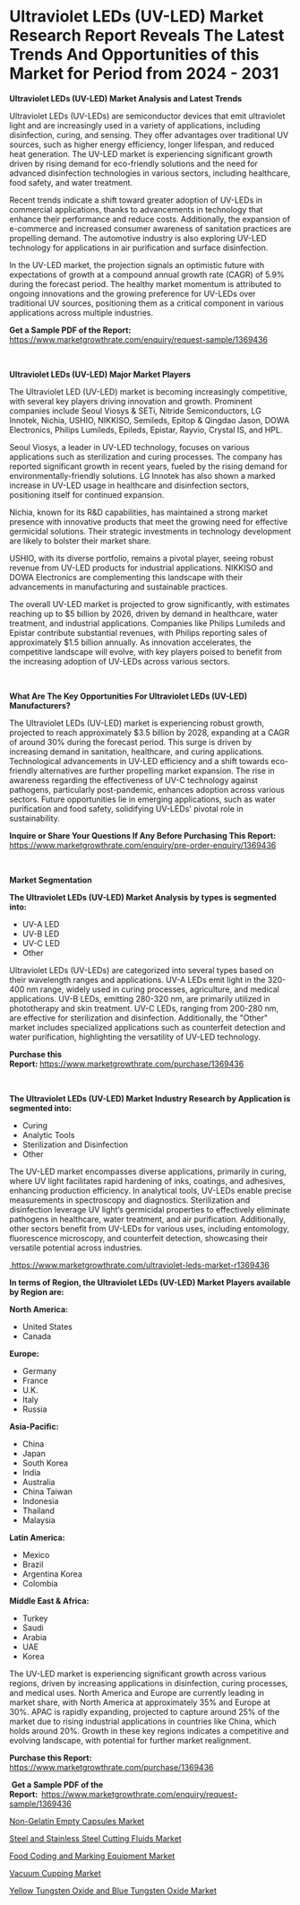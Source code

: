 <p><h1>Ultraviolet LEDs (UV-LED) Market Research Report Reveals The Latest Trends And Opportunities of this Market for Period from 2024 - 2031</h1></p><p><strong>Ultraviolet LEDs (UV-LED) Market Analysis and Latest Trends</strong></p>
<p><p>Ultraviolet LEDs (UV-LEDs) are semiconductor devices that emit ultraviolet light and are increasingly used in a variety of applications, including disinfection, curing, and sensing. They offer advantages over traditional UV sources, such as higher energy efficiency, longer lifespan, and reduced heat generation. The UV-LED market is experiencing significant growth driven by rising demand for eco-friendly solutions and the need for advanced disinfection technologies in various sectors, including healthcare, food safety, and water treatment.</p><p>Recent trends indicate a shift toward greater adoption of UV-LEDs in commercial applications, thanks to advancements in technology that enhance their performance and reduce costs. Additionally, the expansion of e-commerce and increased consumer awareness of sanitation practices are propelling demand. The automotive industry is also exploring UV-LED technology for applications in air purification and surface disinfection.</p><p>In the UV-LED market, the projection signals an optimistic future with expectations of growth at a compound annual growth rate (CAGR) of 5.9% during the forecast period. The healthy market momentum is attributed to ongoing innovations and the growing preference for UV-LEDs over traditional UV sources, positioning them as a critical component in various applications across multiple industries.</p></p>
<p><strong>Get a Sample PDF of the Report:&nbsp;</strong> <a href="https://www.marketgrowthrate.com/enquiry/request-sample/1369436">https://www.marketgrowthrate.com/enquiry/request-sample/1369436</a></p>
<p>&nbsp;</p>
<p><strong>Ultraviolet LEDs (UV-LED) Major Market Players</strong></p>
<p><p>The Ultraviolet LED (UV-LED) market is becoming increasingly competitive, with several key players driving innovation and growth. Prominent companies include Seoul Viosys & SETi, Nitride Semiconductors, LG Innotek, Nichia, USHIO, NIKKISO, Semileds, Epitop & Qingdao Jason, DOWA Electronics, Philips Lumileds, Epileds, Epistar, Rayvio, Crystal IS, and HPL.</p><p>Seoul Viosys, a leader in UV-LED technology, focuses on various applications such as sterilization and curing processes. The company has reported significant growth in recent years, fueled by the rising demand for environmentally-friendly solutions. LG Innotek has also shown a marked increase in UV-LED usage in healthcare and disinfection sectors, positioning itself for continued expansion. </p><p>Nichia, known for its R&D capabilities, has maintained a strong market presence with innovative products that meet the growing need for effective germicidal solutions. Their strategic investments in technology development are likely to bolster their market share.</p><p>USHIO, with its diverse portfolio, remains a pivotal player, seeing robust revenue from UV-LED products for industrial applications. NIKKISO and DOWA Electronics are complementing this landscape with their advancements in manufacturing and sustainable practices.</p><p>The overall UV-LED market is projected to grow significantly, with estimates reaching up to $5 billion by 2026, driven by demand in healthcare, water treatment, and industrial applications. Companies like Philips Lumileds and Epistar contribute substantial revenues, with Philips reporting sales of approximately $1.5 billion annually. As innovation accelerates, the competitive landscape will evolve, with key players poised to benefit from the increasing adoption of UV-LEDs across various sectors.</p></p>
<p>&nbsp;</p>
<p><strong>What Are The Key Opportunities For Ultraviolet LEDs (UV-LED) Manufacturers?</strong></p>
<p><p>The Ultraviolet LEDs (UV-LED) market is experiencing robust growth, projected to reach approximately $3.5 billion by 2028, expanding at a CAGR of around 30% during the forecast period. This surge is driven by increasing demand in sanitation, healthcare, and curing applications. Technological advancements in UV-LED efficiency and a shift towards eco-friendly alternatives are further propelling market expansion. The rise in awareness regarding the effectiveness of UV-C technology against pathogens, particularly post-pandemic, enhances adoption across various sectors. Future opportunities lie in emerging applications, such as water purification and food safety, solidifying UV-LEDs' pivotal role in sustainability.</p></p>
<p><strong>Inquire or Share Your Questions If Any Before Purchasing This Report:</strong> <a href="https://www.marketgrowthrate.com/enquiry/pre-order-enquiry/1369436">https://www.marketgrowthrate.com/enquiry/pre-order-enquiry/1369436</a></p>
<p>&nbsp;</p>
<p><strong>Market Segmentation</strong></p>
<p><strong>The Ultraviolet LEDs (UV-LED) Market Analysis by types is segmented into:</strong></p>
<p><ul><li>UV-A LED</li><li>UV-B LED</li><li>UV-C LED</li><li>Other</li></ul></p>
<p><p>Ultraviolet LEDs (UV-LEDs) are categorized into several types based on their wavelength ranges and applications. UV-A LEDs emit light in the 320-400 nm range, widely used in curing processes, agriculture, and medical applications. UV-B LEDs, emitting 280-320 nm, are primarily utilized in phototherapy and skin treatment. UV-C LEDs, ranging from 200-280 nm, are effective for sterilization and disinfection. Additionally, the "Other" market includes specialized applications such as counterfeit detection and water purification, highlighting the versatility of UV-LED technology.</p></p>
<p><strong>Purchase this Report:&nbsp;</strong><a href="https://www.marketgrowthrate.com/purchase/1369436">https://www.marketgrowthrate.com/purchase/1369436</a></p>
<p>&nbsp;</p>
<p><strong>The Ultraviolet LEDs (UV-LED) Market Industry Research by Application is segmented into:</strong></p>
<p><ul><li>Curing</li><li>Analytic Tools</li><li>Sterilization and Disinfection</li><li>Other</li></ul></p>
<p><p>The UV-LED market encompasses diverse applications, primarily in curing, where UV light facilitates rapid hardening of inks, coatings, and adhesives, enhancing production efficiency. In analytical tools, UV-LEDs enable precise measurements in spectroscopy and diagnostics. Sterilization and disinfection leverage UV light’s germicidal properties to effectively eliminate pathogens in healthcare, water treatment, and air purification. Additionally, other sectors benefit from UV-LEDs for various uses, including entomology, fluorescence microscopy, and counterfeit detection, showcasing their versatile potential across industries.</p></p>
<p><a href="https://www.marketgrowthrate.com/ultraviolet-leds-market-r1369436">&nbsp;https://www.marketgrowthrate.com/ultraviolet-leds-market-r1369436</a></p>
<p><strong>In terms of Region, the Ultraviolet LEDs (UV-LED) Market Players available by Region are:</strong></p>
<p>
    <p> <strong> North America: </strong>
        <ul>
            <li>United States</li>
            <li>Canada</li>
        </ul>
        </p> 
    <p> <strong> Europe: </strong>
        <ul>
            <li>Germany</li>
            <li>France</li>
            <li>U.K.</li>
            <li>Italy</li>
            <li>Russia</li>
        </ul>
        </p> 
    <p> <strong> Asia-Pacific: </strong>
        <ul>
            <li>China</li>
            <li>Japan</li>
            <li>South Korea</li>
            <li>India</li>
            <li>Australia</li>
            <li>China Taiwan</li>
            <li>Indonesia</li>
            <li>Thailand</li>
            <li>Malaysia</li>
        </ul>
        </p> 
    <p> <strong> Latin America: </strong>
        <ul>
            <li>Mexico</li>
            <li>Brazil</li>
            <li>Argentina Korea</li>
            <li>Colombia</li>
        </ul>
        </p> 
    <p> <strong> Middle East & Africa: </strong>
        <ul>
            <li>Turkey</li>
            <li>Saudi</li>
            <li>Arabia</li>
            <li>UAE</li>
            <li>Korea</li>
        </ul>
    </p>
    </p>
<p><p>The UV-LED market is experiencing significant growth across various regions, driven by increasing applications in disinfection, curing processes, and medical uses. North America and Europe are currently leading in market share, with North America at approximately 35% and Europe at 30%. APAC is rapidly expanding, projected to capture around 25% of the market due to rising industrial applications in countries like China, which holds around 20%. Growth in these key regions indicates a competitive and evolving landscape, with potential for further market realignment.</p></p>
<p><strong>Purchase this Report: </strong><a href="https://www.marketgrowthrate.com/purchase/1369436">https://www.marketgrowthrate.com/purchase/1369436</a></p>
<p>&nbsp;<strong>Get a Sample PDF of the Report:&nbsp;&nbsp;</strong><a href="https://www.marketgrowthrate.com/enquiry/request-sample/1369436">https://www.marketgrowthrate.com/enquiry/request-sample/1369436</a></p>
<p><strong></strong></p>
<p><p><a href="https://github.com/AshikRahman991/Market-Research-Report-List-1/blob/main/non-gelatin-empty-capsules-market.md">Non-Gelatin Empty Capsules Market</a></p><p><a href="https://issuu.com/reportprime-2/docs/steel-and-stainless-steel-cutting-f_df78b822cad781">Steel and Stainless Steel Cutting Fluids Market</a></p><p><a href="https://github.com/napierswinnyfg/Market-Research-Report-List-1/blob/main/food-coding-and-marking-equipment-market.md">Food Coding and Marking Equipment Market</a></p><p><a href="https://www.linkedin.com/pulse/vacuum-cupping-industry-insights-report-analyzing-market-trends-4muhc">Vacuum Cupping Market</a></p><p><a href="https://medium.com/@shuvohaque23/yellow-tungsten-oxide-and-blue-tungsten-oxide-market-global-market-insights-and-regional-analysis-b43403cb5793">Yellow Tungsten Oxide and Blue Tungsten Oxide Market</a></p></p>